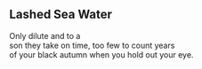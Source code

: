 Lashed Sea Water
----------------
Only dilute and to a  
son they take on time, too few to count years  
of your black autumn when you hold out your eye.  
